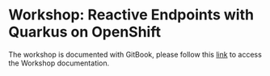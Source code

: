 # Workshop: Reactive Endpoints with Quarkus on OpenShift

The workshop is documented with GitBook, please follow this [link](https://ibm-developer.gitbook.io/workshop-reactive-endpoints-with-quarkus-on-opensh/) to access the Workshop documentation.
